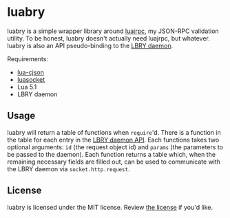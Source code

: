 # luabry

luabry is a simple wrapper library around [luajrpc](https://github.com/ocornoc/luajrpc), my JSON-RPC validation utility. To be honest, luabry doesn't actually need luajrpc, but whatever.
luabry is also an API pseudo-binding to the [LBRY daemon](https://github.com/lbryio/lbry).



Requirements:

* [lua-cjson](https://github.com/mpx/lua-cjson)
* [luasocket](https://github.com/diegonehab/luasocket)
* Lua 5.1
* LBRY daemon

## Usage

luabry will return a table of functions when `require`'d. There is a function in the table for each entry in the [LBRY daemon API](https://lbryio.github.io/lbry/). Each functions takes two optional arguments: `id` (the request object id) and `params` (the parameters to be passed to the daemon). Each function returns a table which, when the remaining necessary fields are filled out, can be used to communicate with the LBRY daemon via `socket.http.request`.

## License

luabry is licensed under the MIT license. Review [the license](https://github.com/ocornoc/luajrpc/blob/master/LICENSE) if you'd like.
